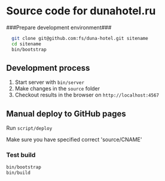 # Source code for dunahotel.ru

###Prepare development environment###

```bash
  git clone git@github.com:fs/duna-hotel.git sitename
  cd sitename
  bin/bootstrap
```
## Development process

1. Start server with `bin/server`
2. Make changes in the `source` folder
3. Checkout results in the browser on `http://localhost:4567`

## Manual deploy to GitHub pages

Run `script/deploy`

Make sure you have specified correct 'source/CNAME'

### Test build

```bash
bin/bootstrap
bin/build
```
